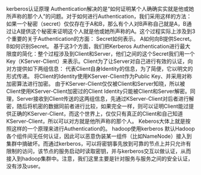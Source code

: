 kerberos认证原理
	Authentication解决的是“如何证明某个人确确实实就是他或她所声称的那个人”的问题。对于如何进行Authentication，我们采用这样的方法：如果一个秘密（secret）仅仅存在于A和B，那么有个人对B声称自己就是A，B通过让A提供这个秘密来证明这个人就是他或她所声称的A。这个过程实际上涉及到3个重要的关于Authentication的方面：
		Secret如何表示。
		A如何向B提供Secret。
		B如何识别Secret。
	基于这3个方面，我们把Kerberos Authentication进行最大限度的简化：整个过程涉及到Client和Server，他们之间的这个Secret我们用一个Key（KServer-Client）来表示。Client为了让Server对自己进行有效的认证，向对方提供如下两组信息：
		代表Client自身Identity的信息，为了简便，它以明文的形式传递。
		将Client的Identity使用KServer-Client作为Public Key、并采用对称加密算法进行加密。
	由于KServer-Client仅仅被Client和Server知晓，所以被Client使用KServer-Client加密过的Client Identity只能被Client和Server解密。同理，Server接收到Client传送的这两组信息，先通过KServer-Client对后者进行解密，随后将机密的数据同前者进行比较，如果完全一样，则可以证明Client能过提供正确的KServer-Client，而这个世界上，仅仅只有真正的Client和自己知道KServer-Client，所以可以对方就是他所声称的那个人。
	Keberos大体上就是按照这样的一个原理来进行Authentication的。
hadoop使用kerberos
	默认Hadoop各个组件间无任何认证，因此可以恶意伪装某一组件（比如NameNode）接入到集群中搞破坏。而通过kerberos，可以将密钥事先放到可靠的节点上并只允许有限制的访问，该节点的服务启动时读取密钥，并与kerberos交互以做认证，从而接入到hadoop集群中。注意，我们这里主要是针对服务与服务之间的安全认证，没有涉及user。

